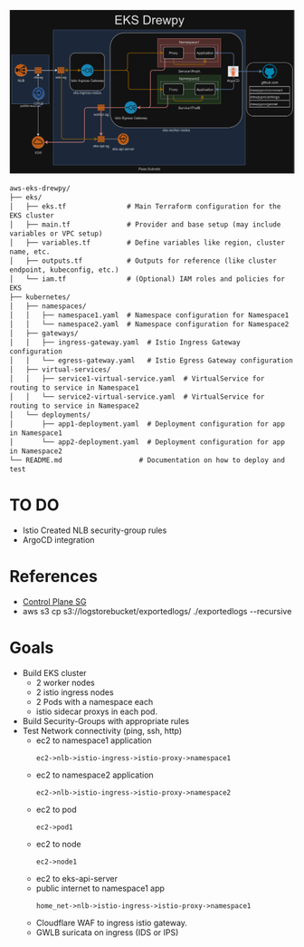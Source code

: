 ![eks-drewpy](img/aws_eks_drewpy_highlevel.png)

```
aws-eks-drewpy/
├── eks/
│   ├── eks.tf               # Main Terraform configuration for the EKS cluster
│   ├── main.tf              # Provider and base setup (may include variables or VPC setup)
│   ├── variables.tf         # Define variables like region, cluster name, etc.
│   ├── outputs.tf           # Outputs for reference (like cluster endpoint, kubeconfig, etc.)
│   └── iam.tf               # (Optional) IAM roles and policies for EKS
├── kubernetes/
│   ├── namespaces/
│   │   ├── namespace1.yaml  # Namespace configuration for Namespace1
│   │   └── namespace2.yaml  # Namespace configuration for Namespace2
│   ├── gateways/
│   │   ├── ingress-gateway.yaml  # Istio Ingress Gateway configuration
│   │   └── egress-gateway.yaml   # Istio Egress Gateway configuration
│   ├── virtual-services/
│   │   ├── service1-virtual-service.yaml  # VirtualService for routing to service in Namespace1
│   │   └── service2-virtual-service.yaml  # VirtualService for routing to service in Namespace2
│   └── deployments/
│       ├── app1-deployment.yaml  # Deployment configuration for app in Namespace1
│       └── app2-deployment.yaml  # Deployment configuration for app in Namespace2
└── README.md                   # Documentation on how to deploy and test
```

# TO DO
- Istio Created NLB security-group rules
- ArgoCD integration


# References
 - [Control Plane SG](https://registry.terraform.io/modules/terraform-aws-modules/eks/aws/latest#input_cluster_additional_security_group_ids)
 - aws s3 cp s3://logstorebucket/exportedlogs/ ./exportedlogs --recursive
# Goals
- Build EKS cluster
    - 2 worker nodes
    - 2 istio ingress nodes
    - 2 Pods with a namespace each
    - istio sidecar proxys in each pod.
- Build Security-Groups with appropriate rules
- Test Network connectivity (ping, ssh, http)
    - ec2 to namespace1 application 
        ```
        ec2->nlb->istio-ingress->istio-proxy->namespace1
        ```
    - ec2 to namespace2 application 
        ```
        ec2->nlb->istio-ingress->istio-proxy->namespace2
        ```
    - ec2 to pod
        ```
        ec2->pod1
        ```
    - ec2 to node
        ```
        ec2->node1
        ```
    - ec2 to eks-api-server
    - public internet to namespace1 app
        ```
        home_net->nlb->istio-ingress->istio-proxy->namespace1
        ```
    - Cloudflare WAF to ingress istio gateway. 
    - GWLB suricata on ingress (IDS or IPS)